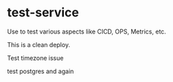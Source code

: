 # test-service
Use to test various aspects like CICD, OPS, Metrics, etc.

This is a clean deploy.

Test timezone issue

test postgres
and again
